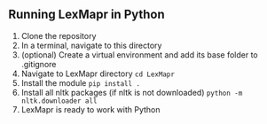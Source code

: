 ## Running LexMapr in Python
1. Clone the repository
2. In a terminal, navigate to this directory
3. (optional) Create a virtual environment and add its base folder to .gitignore
4. Navigate to LexMapr directory
    `cd LexMapr`
5. Install the module
    `pip install .`
6. Install all nltk packages (if nltk is not downloaded)
    `python -m nltk.downloader all`
7. LexMapr is ready to work with Python
